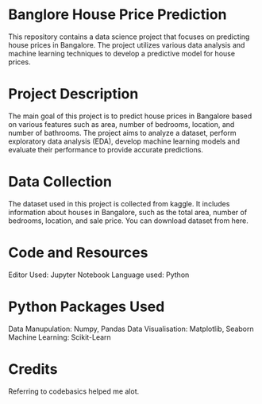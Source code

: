 # Banglore House Price Prediction
This repository contains a data science project that focuses on predicting house prices in Bangalore. The project utilizes various data analysis and machine learning techniques to develop a predictive model for house prices.


# Project Description
The main goal of this project is to predict house prices in Bangalore based on various features such as area, number of bedrooms, location, and number of bathrooms. The project aims to analyze a dataset, perform exploratory data analysis (EDA), develop machine learning models and evaluate their performance to provide accurate predictions.

# Data Collection
The dataset used in this project is collected from kaggle. It includes information about houses in Bangalore, such as the total area, number of bedrooms, location, and sale price. You can download dataset from here.

# Code and Resources
Editor Used: Jupyter Notebook
Language used: Python
# Python Packages Used
Data Manupulation: Numpy, Pandas
Data Visualisation: Matplotlib, Seaborn
Machine Learning: Scikit-Learn


# Credits
Referring to codebasics helped me alot.
 
